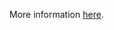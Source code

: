 More information [here](https://docs.prismacloud.io/en/enterprise-edition/policy-reference/google-cloud-policies/google-cloud-kubernetes-policies/bc-gcp-kubernetes-6).
